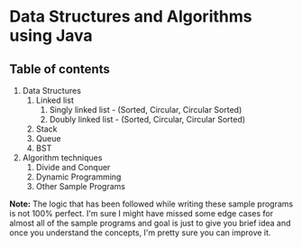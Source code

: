 # Data Structures and Algorithms using Java


## Table of contents
  1. Data Structures
     1.  Linked list
         1. Singly linked list - (Sorted, Circular, Circular Sorted)
         1. Doubly linked list - (Sorted, Circular, Circular Sorted)
     2. Stack
     3. Queue
     4. BST
  2. Algorithm techniques
     1. Divide and Conquer
     2. Dynamic Programming
     3. Other Sample Programs
  
         
         
         
**Note:**
The logic that has been followed while writing these sample programs is not 100% perfect.
I'm sure I might have missed some edge cases for almost all of the sample programs and goal is just to give you brief idea and once
you understand the concepts, I'm pretty sure you can improve it.

 
         
